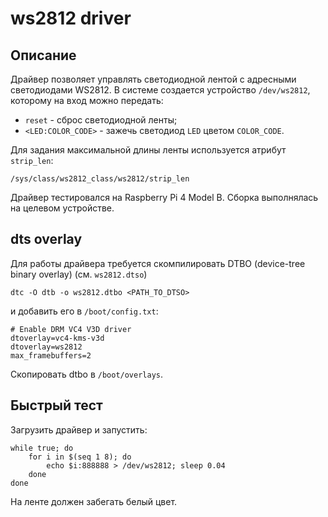 # ws2812 driver

## Описание

Драйвер позволяет управлять светодиодной лентой с адресными светодиодами WS2812.
В системе создается устройство `/dev/ws2812`, которому на вход можно передать:

* `reset` - сброс светодиодной ленты;
* `<LED:COLOR_CODE>` - зажечь светодиод `LED` цветом `COLOR_CODE`.

Для задания максимальной длины ленты используется атрибут `strip_len`:

```
/sys/class/ws2812_class/ws2812/strip_len
```

Драйвер тестировался на Raspberry Pi 4 Model B. Сборка выполнялась на целевом
устройстве.

## dts overlay

Для работы драйвера требуется скомпилировать DTBO (device-tree binary overlay)
(см. `ws2812.dtso`)

```
dtc -O dtb -o ws2812.dtbo <PATH_TO_DTSO>
```

и добавить его в `/boot/config.txt`:

```
# Enable DRM VC4 V3D driver
dtoverlay=vc4-kms-v3d
dtoverlay=ws2812
max_framebuffers=2
```

Скопировать dtbo в `/boot/overlays`.

## Быстрый тест

Загрузить драйвер и запустить:

```
while true; do
    for i in $(seq 1 8); do 
        echo $i:888888 > /dev/ws2812; sleep 0.04
    done
done
```

На ленте должен забегать белый цвет.
